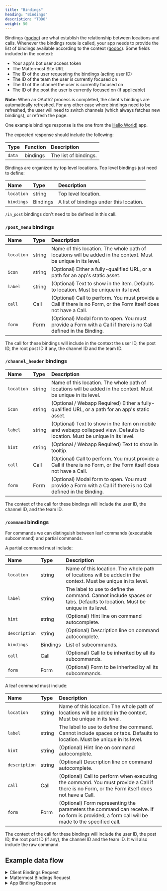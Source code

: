 ```yaml
---
title: "Bindings"
heading: "Bindings"
description: "TODO"
weight: 50
---
```


Bindings ([godoc](https://pkg.go.dev/github.com/mattermost/mattermost-plugin-apps/apps#Binding)) are what establish the relationship between locations and calls. Whenever the bindings route is called, your app needs to provide the list of bindings available according to the context ([godoc](https://pkg.go.dev/github.com/mattermost/mattermost-plugin-apps/apps#Context)). Some fields included in the context:

- Your app's bot user access token
- The Mattermost Site URL
- The ID of the user requesting the bindings (acting user ID)
- The ID of the team the user is currently focused on
- The ID of the channel the user is currently focused on
- The ID of the post the user is currently focused on (if applicable)

**Note:** When an OAuth2 process is completed, the client's bindings are automatically refreshed. For any other case where bindings need to be refreshed, the user will need to switch channels (which always fetches new bindings), or refresh the page.

One example bindings response is the one from the [Hello World!](https://github.com/mattermost/mattermost-plugin-apps/blob/master/examples/go/hello-world/bindings.json) app.

The expected response should include the following:

| Type   | Function | Description           |
| :----- | :------- | :-------------------- |
| `data` | bindings | The list of bindings. |

Bindings are organized by top level locations. Top level bindings just need to define:

| Name       | Type     | Description                             |
| :--------- | :------- | :-------------------------------------- |
| `location` | string   | Top level location.                     |
| `bindings` | Bindings | A list of bindings under this location. |

`/in_post` bindings don't need to be defined in this call.

### `/post_menu` bindings

| Name       | Type   | Description                                                                                                       |
| :--------- | :----- | :---------------------------------------------------------------------------------------------------------------- |
| `location` | string | Name of this location. The whole path of locations will be added in the context. Must be unique in its level.     |
| `icon`     | string | (Optional) Either a fully-qualified URL, or a path for an app's static asset.                                     |
| `label`    | string | (Optional) Text to show in the item. Defaults to location. Must be unique in its level.                           |
| `call`     | Call   | (Optional) Call to perform. You must provide a Call if there is no Form, or the Form itself does not have a Call. |
| `form`     | Form   | (Optional) Modal form to open. You must provide a Form with a Call if there is no Call defined in the Binding.    |

The call for these bindings will include in the context the user ID, the post ID, the root post ID if any, the channel ID and the team ID.

### `/channel_header` bindings

| Name       | Type   | Description                                                                                                                 |
| :--------- | :----- | :-------------------------------------------------------------------------------------------------------------------------- |
| `location` | string | Name of this location. The whole path of locations will be added in the context. Must be unique in its level.               |
| `icon`     | string | (Optional / Webapp Required) Either a fully-qualified URL, or a path for an app's static asset.                             |
| `label`    | string | (Optional) Text to show in the item on mobile and webapp collapsed view. Defaults to location. Must be unique in its level. |
| `hint`     | string | (Optional / Webapp Required) Text to show in tooltip.                                                                       |
| `call`     | Call   | (Optional) Call to perform. You must provide a Call if there is no Form, or the Form itself does not have a Call.           |
| `form`     | Form   | (Optional) Modal form to open. You must provide a Form with a Call if there is no Call defined in the Binding.              |

The context of the call for these bindings will include the user ID, the channel ID, and the team ID.

### `/command` bindings

For commands we can distinguish between leaf commands (executable subcommand) and partial commands.

A partial command must include:

| Name          | Type     | Description                                                                                                               |
| :------------ | :------- | :------------------------------------------------------------------------------------------------------------------------ |
| `location`    | string   | Name of this location. The whole path of locations will be added in the context. Must be unique in its level.             |
| `label`       | string   | The label to use to define the command. Cannot include spaces or tabs. Defaults to location. Must be unique in its level. |
| `hint`        | string   | (Optional) Hint line on command autocomplete.                                                                             |
| `description` | string   | (Optional) Description line on command autocomplete.                                                                      |
| `bindings`    | Bindings | List of subcommands.                                                                                                      |
| `call`        | Call     | (Optional) Call to be inherited by all its subcommands.                                                                   |
| `form`        | Form     | (Optional) Form to be inherited by all its subcommands.                                                                   |

A leaf command must include:

| Name          | Type   | Description                                                                                                                                  |
| :------------ | :----- | :------------------------------------------------------------------------------------------------------------------------------------------- |
| `location`    | string | Name of this location. The whole path of locations will be added in the context. Must be unique in its level.                                   |
| `label`       | string | The label to use to define the command. Cannot include spaces or tabs. Defaults to location. Must be unique in its level.                       |
| `hint`        | string | (Optional) Hint line on command autocomplete.                                                                                                   |
| `description` | string | (Optional) Description line on command autocomplete.                                                                                           |
| `call`        | Call   | (Optional) Call to perform when executing the command. You must provide a Call if there is no Form, or the Form itself does not have a Call. |                                                                                                    |
| `form`        | Form   | (Optional) Form representing the parameters the command can receive. If no form is provided, a form call will be made to the specified call. |

The context of the call for these bindings will include the user ID, the post ID, the root post ID (if any), the channel ID and the team ID. It will also include the raw command.

## Example data flow

<details><summary>Client Bindings Request</summary>

`GET /plugins/com.mattermost.apps/api/v1/bindings?user_id=ws4o4macctyn5ko8uhkkxmgfur&channel_id=qphz13bzbf8c7j778tdnaw3huc&scope=webapp`

</details>

<details><summary>Mattermost Bindings Request</summary>

`POST /plugins/com.mattermost.apps/example/hello/bindings`

```json
{
    "path": "/bindings",
    "context": {
        "app_id": "helloworld",
        "bot_user_id": "i4wzxbk1hbbufq8rnecso96oxr",
        "acting_user_id": "81bqom3kjjbo7bcjcnzs6dc8uh",
        "user_id": "81bqom3kjjbo7bcjcnzs6dc8uh",
        "team_id": "",
        "channel_id": "ytqokpzzcinszf7ywrbdfitusw",
        "mattermost_site_url": "http://localhost:8065",
        "user_agent": "webapp",
        "bot_access_token": "gcn6r3ac178zbxwiw5pc38e8zc"
    }
}
```
</details>

<details><summary>App Binding Response</summary>

```json
{
    "type": "ok",
    "data": [
        {
            "location": "/channel_header",
            "bindings": [
                {
                    "location": "send-button",
                    "icon": "icon.png",
                    "label": "send hello message",
                    "call": {
                        "path": "/send-modal"
                    }
                }
            ]
        },
        {
            "location": "/post_menu",
            "bindings": [
                {
                    "location": "send-button",
                    "icon": "icon.png",
                    "label": "send hello message",
                    "call": {
                        "path": "/send",
                        "expand": {
                            "post": "all"
                        }
                    }
                }
            ]
        },
        {
            "location": "/command",
            "bindings": [
                {
                    "icon": "icon.png",
                    "description": "Hello World app",
                    "hint": "[send]",
                    "bindings": [
                        {
                            "location": "send",
                            "label": "send",
                            "call": {
                                "path": "/send-modal"
                            }
                        }
                    ]
                }
            ]
        }
    ]
}
```
</details>
